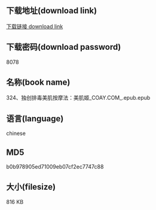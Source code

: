 ## 下载地址(download link)
[下载链接 download link](https://voluble-croquembouche-d321dc.netlify.app/?s=324%E3%80%81%E7%8B%AC%E5%88%9B%E6%8E%92%E6%AF%92%E7%BE%8E%E8%82%8C%E6%8C%89%E6%91%A9%E6%B3%95%EF%BC%9A%E7%BE%8E%E8%82%8C%E5%A7%AC_COAY.COM_.epub)

## 下载密码(download password)
8078

## 名称(book name)
324、独创排毒美肌按摩法：美肌姬_COAY.COM_.epub.epub

## 语言(language)
chinese

## MD5
b0b978905ed71009eb07cf2ec7747c88

## 大小(filesize)
816 KB

